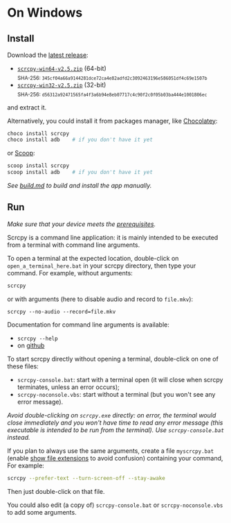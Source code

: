 # On Windows

## Install

Download the [latest release]:

 - [`scrcpy-win64-v2.5.zip`][direct-win64] (64-bit)  
   <sub>SHA-256: `345cf04a66a9144281dce72ca4e82adfd2c3092463196e586051df4c69e1507b`</sub>
 - [`scrcpy-win32-v2.5.zip`][direct-win32] (32-bit)  
   <sub>SHA-256: `d56312a92471565fa4f3a6b94e8eb07717c4c90f2c0f05b03ba444e1001806ec`</sub>

[latest release]: https://github.com/Genymobile/scrcpy/releases/latest
[direct-win64]: https://github.com/Genymobile/scrcpy/releases/download/v2.5/scrcpy-win64-v2.5.zip
[direct-win32]: https://github.com/Genymobile/scrcpy/releases/download/v2.5/scrcpy-win32-v2.5.zip

and extract it.

Alternatively, you could install it from packages manager, like [Chocolatey]:

```bash
choco install scrcpy
choco install adb    # if you don't have it yet
```

or [Scoop]:


```bash
scoop install scrcpy
scoop install adb    # if you don't have it yet
```

[Winget]: https://github.com/microsoft/winget-cli
[Chocolatey]: https://chocolatey.org/
[Scoop]: https://scoop.sh

_See [build.md](build.md) to build and install the app manually._


## Run

_Make sure that your device meets the [prerequisites](/README.md#prerequisites)._

Scrcpy is a command line application: it is mainly intended to be executed from
a terminal with command line arguments.

To open a terminal at the expected location, double-click on
`open_a_terminal_here.bat` in your scrcpy directory, then type your command. For
example, without arguments:

```bash
scrcpy
```

or with arguments (here to disable audio and record to `file.mkv`):

```
scrcpy --no-audio --record=file.mkv
```

Documentation for command line arguments is available:
 - `scrcpy --help`
 - on [github](/README.md)

To start scrcpy directly without opening a terminal, double-click on one of
these files:
 - `scrcpy-console.bat`: start with a terminal open (it will close when scrcpy
   terminates, unless an error occurs);
 - `scrcpy-noconsole.vbs`: start without a terminal (but you won't see any error
   message).

_Avoid double-clicking on `scrcpy.exe` directly: on error, the terminal would
close immediately and you won't have time to read any error message (this
executable is intended to be run from the terminal). Use `scrcpy-console.bat`
instead._

If you plan to always use the same arguments, create a file `myscrcpy.bat`
(enable [show file extensions] to avoid confusion) containing your command, For
example:

```bash
scrcpy --prefer-text --turn-screen-off --stay-awake
```

[show file extensions]: https://www.howtogeek.com/205086/beginner-how-to-make-windows-show-file-extensions/

Then just double-click on that file.

You could also edit (a copy of) `scrcpy-console.bat` or `scrcpy-noconsole.vbs`
to add some arguments.
